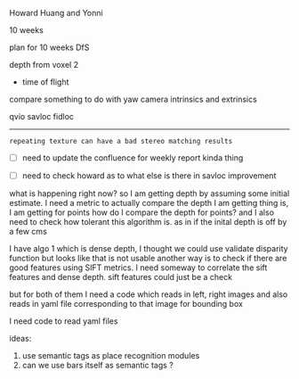 Howard Huang and Yonni 

10 weeks


plan for 10 weeks 
DfS

depth from voxel 2
- time of flight

compare 
something to do with yaw
camera intrinsics 
and extrinsics 

qvio
savloc
fidloc

----


	repeating texture can have a bad stereo matching results




- [ ] need to update the confluence for weekly report kinda thing
- [ ] need to check howard as to what else is there in savloc improvement


what is happening right now? 
so I am getting depth by assuming some initial estimate. 
I need a metric to actually compare the depth I am getting
thing is, I am getting for points 
how do I compare the depth for points? 
and I also need to check how tolerant this algorithm is. 
as in if the inital depth is off by a few cms 



I have algo 1 which is dense depth, 
I thought we could use validate disparity function but looks like that is not usable 
another way is to check if there are good features using SIFT metrics. I need someway to correlate the sift features and dense depth. 
sift features could just be a check 


but for both of them I need a code which reads in left, right images and also reads in yaml file corresponding to that image for bounding box 

I need code to read yaml files 


ideas: 
1. use semantic tags as place recognition modules 
2. can we use bars itself as semantic tags ? 